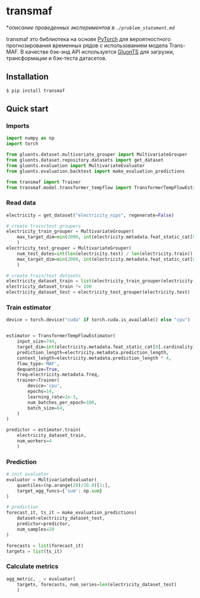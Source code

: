 # transmaf

**описание проведенных экспериментов в `./problem_statement.md`*

transmaf это библиотека на основе [PyTorch](https://github.com/pytorch/pytorch) для вероятностного прогнозирования временных рядов с использованием модела Trans-MAF. В качестве бэк-энд API используется [GluonTS](https://github.com/awslabs/gluon-ts) для загрузки, трансформации и бэк-теста датасетов.

## Installation

```
$ pip install transmaf
```

## Quick start
### Imports
```python
import numpy as np
import torch

from gluonts.dataset.multivariate_grouper import MultivariateGrouper
from gluonts.dataset.repository.datasets import get_dataset
from gluonts.evaluation import MultivariateEvaluator
from gluonts.evaluation.backtest import make_evaluation_predictions

from transmaf import Trainer
from transmaf.model.transformer_tempflow import TransformerTempFlowEstimator
```
### Read data
```python
electricity = get_dataset("electricity_nips", regenerate=False)

# create train/test groupers
electricity_train_grouper = MultivariateGrouper(
    max_target_dim=min(2000, int(electricity.metadata.feat_static_cat[0].cardinality))
    )
electricity_test_grouper = MultivariateGrouper(
    num_test_dates=int(len(electricity.test) / len(electricity.train)), 
    max_target_dim=min(2000, int(electricity.metadata.feat_static_cat[0].cardinality))
    )

# create train/test datasets
electricity_dataset_train = list(electricity_train_grouper(electricity.train))
electricity_dataset_train *= 100 
electricity_dataset_test = electricity_test_grouper(electricity.test)
```
### Train estimator
```python
device = torch.device("cuda" if torch.cuda.is_available() else "cpu")


estimator = TransformerTempFlowEstimator(
    input_size=744,
    target_dim=int(electricity.metadata.feat_static_cat[0].cardinality),
    prediction_length=electricity.metadata.prediction_length,
    context_length=electricity.metadata.prediction_length * 4,
    flow_type='MAF',
    dequantize=True,
    freq=electricity.metadata.freq,
    trainer=Trainer(
        device='cpu',
        epochs=14,
        learning_rate=1e-3,
        num_batches_per_epoch=100,
        batch_size=64,
    )
)

predictor = estimator.train(
    electricity_dataset_train, 
    num_workers=4
    )
```
### Prediction
```python
# init evaluator
evaluator = MultivariateEvaluator(
    quantiles=(np.arange(20)/20.0)[1:],
    target_agg_funcs={'sum': np.sum}
)

# prediction
forecast_it, ts_it = make_evaluation_predictions(
    dataset=electricity_dataset_test,
    predictor=predictor,
    num_samples=20
)

forecasts = list(forecast_it)
targets = list(ts_it)
```
### Calculate metrics
```python
agg_metric, _ = evaluator(
    targets, forecasts, num_series=len(electricity_dataset_test)
    )
```



